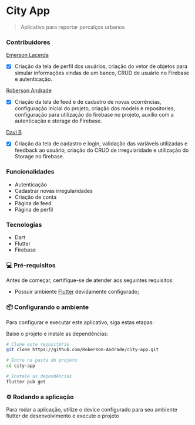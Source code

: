 # City App
> Aplicativo para reportar percalços urbanos
### Contribuidores

[Emerson Lacerda](https://github.com/mabmab55)

-   [x] Criação da tela de perfil dos usuários, criação do vetor de objetos para simular informações vindas de um banco, CRUD de usuário no Firebase e autenticação.

[Roberson Andrade](https://github.com/Roberson-Andrade)

-   [x] Criação da tela de feed e de cadastro de novas ocorrências, configuração inicial do projeto, criação dos models e repositories, configuração para utilização do firebase no projeto, auxílio com a autenticação e storage do Firebase.

[Davi B](https://github.com/dsbuhrer)

-   [x] Criação da tela de cadastro e login, validação das variáveis utilizadas e feedback ao usuário, criação do CRUD de irregularidade e utilização do Storage no firebase.

### Funcionalidades

-   Autenticação
-   Cadastrar novas irregularidades
-   Criação de conta
-   Página de feed
-   Página de perfil

### Tecnologias

-   Dart
-   Flutter
-   Firebase

### 💻 Pré-requisitos

Antes de começar, certifique-se de atender aos seguintes requisitos:

-   Possuir ambiente [Flutter](https://nodejs.org/en](https://flutter.dev/)) devidamente configurado;

### 📦 Configurando o ambiente

Para configurar e executar este aplicativo, siga estas etapas:

Baixe o projeto e instale as dependências:

```bash
# Clone este repositório
git clone https://github.com/Roberson-Andrade/city-app.git

# Entre na pasta do projeto
cd city-app

# Instale as dependências
flutter pub get
```


### ⚙️ Rodando a aplicação

Para rodar a aplicação, utilize o device configurado para seu ambiente flutter de desenvolvimento e execute o projeto

